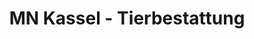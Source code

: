 ---
title: "MN Kassel - Tierbestattung"
url: /kassel/mn-kassel-tierbestattung/
shop: Bestattungen
---